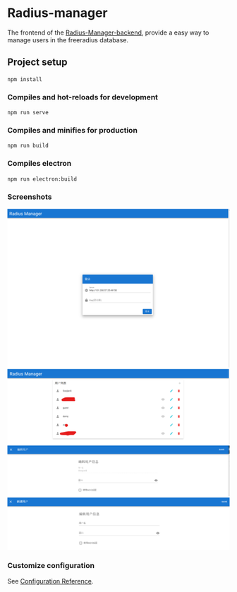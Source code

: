 # Radius-manager

The frontend of the [Radius-Manager-backend](https://github.com/Gaojianli/Radius-Manager-backend), provide a easy way to manage users in the freeradius database.

## Project setup
```
npm install
```

### Compiles and hot-reloads for development
```
npm run serve
```

### Compiles and minifies for production
```
npm run build
```

### Compiles electron
```
npm run electron:build
```

### Screenshots
![](Screenshots/1.png?raw=true)
![](Screenshots/2.png?raw=true)
![](Screenshots/3.png?raw=true)
![](Screenshots/4.png?raw=true)


### Customize configuration
See [Configuration Reference](https://cli.vuejs.org/config/).
